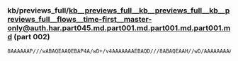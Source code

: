### kb/previews_full/kb__previews_full__kb__previews_full__kb__previews_full__flows__time-first__master-only@auth.har.part045.md.part001.md.part001.md.part001.md (part 002)

```md
8AAAAAAP///wABAQEAAQEBAP4A/wD+/v4AAAAAAAEBAQD///8ABAQEAAH//wD/AAAAAAAAAP///wAAAAAAAQEBAP7+/QD/AAAAAf8AAAAAAAACAgIA/v7+AP///wD///8A////AAEBAQD///8AAQEB
```

```
